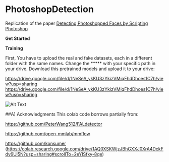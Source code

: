 # PhotoshopDetection
Replication of the paper [Detecting Photoshopped Faces by Scripting Photoshop](https://peterwang512.github.io/FALdetector/)

**Get Started**

**Training**

First, You have to upload the real and fake datasets, each in a different folder with the same names.
Change the ***** with your specific path in your drive.
Download this pretrained models and upload it to your drive:

https://drive.google.com/file/d/1NeSeA_ykKU3zYkizVMiqFhdDhoes1C7h/view?usp=sharing
https://drive.google.com/file/d/1NeSeA_ykKU3zYkizVMiqFhdDhoes1C7h/view?usp=sharing

![Alt Text](https://github.com/faresmallek/PhotoshopDetection/blob/main/photoshop.gif)

##A) Acknowledgments
This colab code borrows partially from:

https://github.com/PeterWang512/FALdetector

https://github.com/open-mmlab/mmflow

https://github.com/konsumer   (https://colab.research.google.com/drive/1AQ0XSKWjzJBhGXXJ0XrA4DckFdv6Ul5N?usp=sharing#scrollTo=2eYISfxy-8qe)
